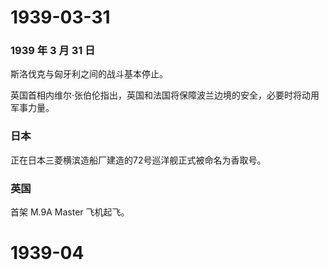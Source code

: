 # 1939-03-31

### 1939 年 3 月 31 日

斯洛伐克与匈牙利之间的战斗基本停止。

英国首相内维尔·张伯伦指出，英国和法国将保障波兰边境的安全，必要时将动用军事力量。

### 日本

正在日本三菱横滨造船厂建造的72号巡洋舰正式被命名为香取号。

### 英国

首架 M.9A Master 飞机起飞。

# 1939-04